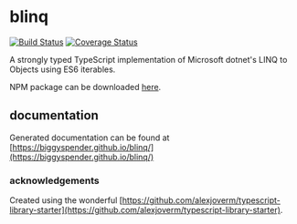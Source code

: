 # blinq

[![Build Status](https://travis-ci.org/biggyspender/blinq.svg?branch=master)](https://travis-ci.org/biggyspender/blinq)
[![Coverage Status](https://coveralls.io/repos/github/biggyspender/blinq/badge.svg?branch=master)](https://coveralls.io/github/biggyspender/blinq?branch=master)

A strongly typed TypeScript implementation of Microsoft dotnet's LINQ to Objects using ES6 iterables.

NPM package can be downloaded [here](https://www.npmjs.com/package/blinq).

## documentation

Generated documentation can be found at [https://biggyspender.github.io/blinq/](https://biggyspender.github.io/blinq/)

### acknowledgements

Created using the wonderful [https://github.com/alexjoverm/typescript-library-starter](https://github.com/alexjoverm/typescript-library-starter).